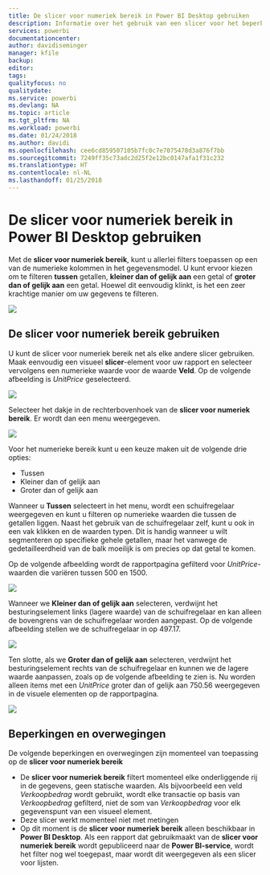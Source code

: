 ```yaml
---
title: De slicer voor numeriek bereik in Power BI Desktop gebruiken
description: Informatie over het gebruik van een slicer voor het beperken van numerieke bereiken in Power BI Desktop
services: powerbi
documentationcenter: 
author: davidiseminger
manager: kfile
backup: 
editor: 
tags: 
qualityfocus: no
qualitydate: 
ms.service: powerbi
ms.devlang: NA
ms.topic: article
ms.tgt_pltfrm: NA
ms.workload: powerbi
ms.date: 01/24/2018
ms.author: davidi
ms.openlocfilehash: cee6cd859507105b7fc0c7e7075478d3a876f7bb
ms.sourcegitcommit: 7249ff35c73adc2d25f2e12bc0147afa1f31c232
ms.translationtype: HT
ms.contentlocale: nl-NL
ms.lasthandoff: 01/25/2018
---
```

# <a name="use-the-numeric-range-slicer-in-power-bi-desktop"></a>De slicer voor numeriek bereik in Power BI Desktop gebruiken
Met de **slicer voor numeriek bereik**, kunt u allerlei filters toepassen op een van de numerieke kolommen in het gegevensmodel. U kunt ervoor kiezen om te filteren **tussen** getallen, **kleiner dan of gelijk aan** een getal of **groter dan of gelijk aan** een getal. Hoewel dit eenvoudig klinkt, is het een zeer krachtige manier om uw gegevens te filteren.

![](media/desktop-slicer-numeric-range/slicer-numeric-range_2.png)

## <a name="using-the-numeric-range-slicer"></a>De slicer voor numeriek bereik gebruiken
U kunt de slicer voor numeriek bereik net als elke andere slicer gebruiken. Maak eenvoudig een visueel **slicer**-element voor uw rapport en selecteer vervolgens een numerieke waarde voor de waarde **Veld**. Op de volgende afbeelding is *UnitPrice* geselecteerd.

![](media/desktop-slicer-numeric-range/slicer-numeric-range_3.png)

Selecteer het dakje in de rechterbovenhoek van de **slicer voor numeriek bereik**. Er wordt dan een menu weergegeven.

![](media/desktop-slicer-numeric-range/slicer-numeric-range_4.png)

Voor het numerieke bereik kunt u een keuze maken uit de volgende drie opties:

* Tussen
* Kleiner dan of gelijk aan
* Groter dan of gelijk aan

Wanneer u **Tussen** selecteert in het menu, wordt een schuifregelaar weergegeven en kunt u filteren op numerieke waarden die tussen de getallen liggen. Naast het gebruik van de schuifregelaar zelf, kunt u ook in een vak klikken en de waarden typen. Dit is handig wanneer u wilt segmenteren op specifieke gehele getallen, maar het vanwege de gedetailleerdheid van de balk moeilijk is om precies op dat getal te komen.

Op de volgende afbeelding wordt de rapportpagina gefilterd voor *UnitPrice*-waarden die variëren tussen 500 en 1500.

![](media/desktop-slicer-numeric-range/slicer-numeric-range_5.png)

Wanneer we **Kleiner dan of gelijk aan** selecteren, verdwijnt het besturingselement links (lagere waarde) van de schuifregelaar en kan alleen de bovengrens van de schuifregelaar worden aangepast. Op de volgende afbeelding stellen we de schuifregelaar in op 497.17.

![](media/desktop-slicer-numeric-range/slicer-numeric-range_6.png)

Ten slotte, als we **Groter dan of gelijk aan** selecteren, verdwijnt het besturingselement rechts van de schuifregelaar en kunnen we de lagere waarde aanpassen, zoals op de volgende afbeelding te zien is. Nu worden alleen items met een *UnitPrice* groter dan of gelijk aan 750.56 weergegeven in de visuele elementen op de rapportpagina.

![](media/desktop-slicer-numeric-range/slicer-numeric-range_7.png)

## <a name="limitations-and-considerations"></a>Beperkingen en overwegingen
De volgende beperkingen en overwegingen zijn momenteel van toepassing op de **slicer voor numeriek bereik**

* De **slicer voor numeriek bereik** filtert momenteel elke onderliggende rij in de gegevens, geen statische waarden. Als bijvoorbeeld een veld *Verkoopbedrag* wordt gebruikt, wordt elke transactie op basis van *Verkoopbedrag* gefilterd, niet de som van *Verkoopbedrag* voor elk gegevenspunt van een visueel element.
* Deze slicer werkt momenteel niet met metingen
* Op dit moment is de **slicer voor numeriek bereik** alleen beschikbaar in **Power BI Desktop**. Als een rapport dat gebruikmaakt van de **slicer voor numeriek bereik** wordt gepubliceerd naar de **Power BI-service**, wordt het filter nog wel toegepast, maar wordt dit weergegeven als een slicer voor lijsten.


